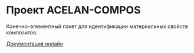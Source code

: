 ﻿# Проект ACELAN-COMPOS
Конечно-элементный пакет для идентификации материальных свойств композитов.

[Документация онлайн](https://wolwer1ne.github.io/acelan_docs/#/)
